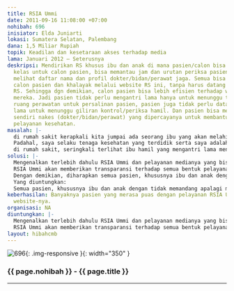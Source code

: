 ```yaml
---
title: RSIA Ummi
date: 2011-09-16 11:08:00 +07:00
nohibah: 696
inisiator: Elda Juniarti
lokasi: Sumatera Selatan, Palembang
dana: 1,5 Miliar Rupiah
topik: Keadilan dan kesetaraan akses terhadap media
lama: Januari 2012 – Seterusnya
deskripsi: Mendirikan RS khusus ibu dan anak di mana pasien/calon bisa memesan tempat/booking
  kelas untuk calon pasien, bisa memantau jam dan urutan periksa pasien, serta bisa
  melihat daftar nama dan profil dokter/bidan/perawat jaga. Semua bisa dipantau oleh
  calon pasien dan khalayak melalui website RS ini, tanpa harus datang langsung ke
  RS. Sehingga dgn demikian, calon pasien bisa lebih efisien terhadap waktu dan energi
  mereka. Jadi pasien tidak perlu mengantri lama hanya untuk menunggu tersedianya
  ruang perawatan untuk persalinan pasien, pasien juga tidak perlu datang dan duduk
  lama untuk menunggu giliran kontrol/periksa hamil. Dan pasien bisa melihat dan menentukan
  sendiri nakes (dokter/bidan/perawat) yang dipercayanya untuk membantunya mendapatkan
  pelayanan kesehatan.
masalah: |-
  di rumah sakit kerapkali kita jumpai ada seorang ibu yang akan melahirkan, tapi ketika mendaftarkan dirinya, pihak rumah sakit seringkali menolak pasien dengan alasan “Ruang penuh / tidak ada ruang lagi”.
  Padahal, saya selaku tenaga kesehatan yang terdidik serta saya adalah pihak yang pernah bekerja di rumah sakit, mendapati kenyataan bahwa pada saat itu ruang perawatan tidaklah penuh. Si pasien ditolak karena mengajukan ASKESKIN (Asuransi Kesehatan MISKIN) dan terbukti pasien berasal dari golongan kelas menengah ke bawah.
  di rumah sakit, seringkali terlihat ibu hamil yang mengantri lama menunggu giliran dengan pedoman nomor antrian untuk periksa dengan dokter kepercayaannya. Pada kenyataannya, si pasien terpaksa menunggu lama karena dokter datang terlambat, atau bahkan si pasien hanya menjumpai asistennya saja (dokter pengganti), atau lebih parahnya lagi pasien terpaksa menunggu lebih lama karena nomor urut antrian diabaikan oleh pelayan rumah sakit dengan alasan ada pasien dari golongan kelas atas yang minta didahulukan pelayanannya.
solusi: |-
  Mengenalkan terlebih dahulu RSIA Ummi dan pelayanan medianya yang bisa diakses oleh siapa saja, kapan saja dan dimana saja.
  RSIA Ummi akan memberikan transparansi terhadap semua bentuk pelayanan kesehatan mulai dari kapasitas ruang, berapa ruang yang terpakai, berapa ruang yang kosong, serta menampilkan profil dokter jaga, menampilkan nomor urut antrian dan waktu periksa.
  Dengan demikian, diharapkan semua pasien, khususnya ibu dan anak dengan tidak memandang apalagi membeda-bedakan golongan mereka bisa mendapatkan pelayanan kesehatan sebaik-baiknya tanpa adanya penipuan terhadap pihak yang lemah, karena semua bisa diakses melalui media.
  Yang diuntungkan:
  Semua pasien, khususnya ibu dan anak dengan tidak memandang apalagi membeda-bedakan golongan mereka bisa mendapatkan pelayanan kesehatan sebaik-baiknya. Kepercayaan pasien terhadap tenaga kesehatan akan meningkat dengan adanya transparansi pelayanan melalui media (website) ini nantinya.
keberhasilan: Banyaknya pasien yang merasa puas dengan pelayanan RSIA Ummi beserta
  website-nya.
organisasi: NA
diuntungkan: |-
  Mengenalkan terlebih dahulu RSIA Ummi dan pelayanan medianya yang bisa diakses oleh siapa saja, kapan saja dan dimana saja.
  RSIA Ummi akan memberikan transparansi terhadap semua bentuk pelayanan kesehatan mulai dari kapasitas ruang, berapa ruang yang terpakai, berapa ruang yang kosong, serta menampilkan profil dokter jaga, menampilkan nomor urut antrian dan waktu periksa. Dengan demikian, diharapkan semua pasien, khususnya ibu dan anak dengan tidak memandang apalagi membeda-bedakan golongan mereka bisa mendapatkan pelayanan kesehatan sebaik-baiknya tanpa adanya penipuan terhadap pihak yang lemah, karena semua bisa diakses melalui media.
layout: hibahcmb
---
```


![696](/static/img/hibahcmb/696.png){: .img-responsive }{: width="350" }

### {{ page.nohibah }} - {{ page.title }}

---
